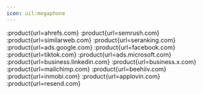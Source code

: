 ```yaml
---
icon: uil:megaphone
---
```


:product{url=ahrefs.com}
:product{url=semrush.com}
:product{url=similarweb.com}
:product{url=seranking.com}
:product{url=ads.google.com}
:product{url=facebook.com}
:product{url=tiktok.com}
:product{url=ads.microsoft.com}
:product{url=business.linkedin.com}
:product{url=business.x.com}
:product{url=mailchimp.com}
:product{url=beehiiv.com}
:product{url=inmobi.com}
:product{url=applovin.com}
:product{url=resend.com}
